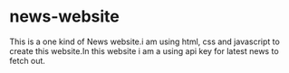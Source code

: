 # news-website
This is a one kind of News website.i am using html, css and javascript to create this website.In this website i am a using api key for latest news to fetch out.  
